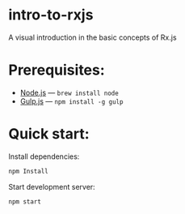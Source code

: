 # intro-to-rxjs
A visual introduction in the basic concepts of Rx.js

# Prerequisites:

- [Node.js](https://nodejs.org/en/) — `brew install node`
- [Gulp.js](http://gulpjs.com/) — `npm install -g gulp`

# Quick start:

Install dependencies:

```bash
npm Install
```

Start development server:

```bash
npm start
```
